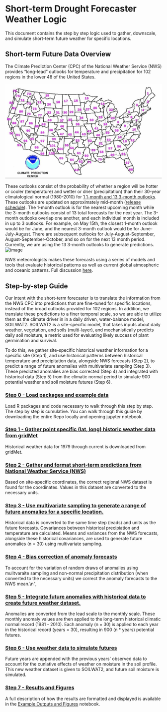# Short-term Drought Forecaster Weather Logic

This document contains the step by step logic used to gather, downscale, and simulate short-term future weather for specific locations.

## Short-term Future Data Overview

The Climate Prediction Center (CPC) of the National Weather Service (NWS) provides “long-lead” outlooks for temperature and precipitation for 102 regions in the lower 48 of the United States.

![RegionMap](images/RegionMap.png)

These outlooks consist of the probability of whether a region will be hotter or cooler (temperature) and wetter or drier (precipitation)
than their 30-year climatological normal (1980-2010) for [1 1-month and 13 3-month outlooks](https://www.cpc.ncep.noaa.gov/products/forecasts/month_to_season_outlooks.php).
These outlooks are updated on approximately mid-month ([release schedule](https://origin.cpc.ncep.noaa.gov/products/predictions/schedule.php)).
The 1-month outlook is for the nearest upcoming month while the 3-month outlooks consist of 13 total forecasts for the next year. The 3-month outlooks overlap one another, and each individual month is included in up to 3 outlooks. For example, on May 15th, the closest 1-month outlook would be for June, and the nearest 3-month outlook would be for June-July-August. There are subsequent outlooks for July-August-September, August-September-October, and so on for the next 13 month period.
Currently, we are using the 13 3-month outlooks to generate predictions.
![image](https://www.cpc.ncep.noaa.gov/products/predictions/multi_season/13_seasonal_outlooks/color/page2.gif)


NWS meteorologists makes these forecasts using a series of models and tools that evaluate historical patterns as well as current global atmospheric and oceanic patterns. Full discussion [here](https://www.cpc.ncep.noaa.gov/products/predictions/long_range/tools.php).

## Step-by-step Guide

Our intent with the short-term forecaster is to translate the information from the NWS CPC
into predictions that are fine-tuned for specific locations, instead of the broad outlooks provided for 102 regions.
In addition, we translate these predictions to a finer temporal scale, so we are able to utilize them as the climate driver in in a daily driven,
water-balance model, SOILWAT2. SOILWAT2 is a site-specific model, that takes inputs about daily weather, vegetation, and soils (multi-layer),
and mechanistically predicts daily soil moisture, a metric used for evaluating likely success of plant germination and survival.

To do this, we gather site-specific historical weather information for a specific site (Step 1),
and use historical patterns between historical temperature and precipitation data,
alongside NWS forecasts (Step 2), to predict a range of future anomalies with multivariate sampling (Step 3).
These predicted anomalies are bias corrected (Step 4) and integrated with historical data (Step 5)
from the climatic normal period to simulate 900 potential weather and soil moisture futures (Step 6).

### [Step 0 - Load packages and example data](ShortTermDroughtForecaster_WeatherForecastDownscaleLogic.ipynb)
Load R packages and code necessary to walk through this step by step. The step by step is cumulative. You can walk through this guide by downloading the entire Repo locally and opening jupyter notebook.

### [Step 1 - Gather point specific (lat, long) historic weather data from gridMet](ShortTermDroughtForecaster_WeatherForecastDownscaleLogic.ipynb)
Historical weather data for 1979 through current is downloaded from gridMet.

### [Step 2 - Gather and format short-term predictions from National Weather Service (NWS)](ShortTermDroughtForecaster_WeatherForecastDownscaleLogic.ipynb#step2)

Based on site-specific coordinates, the correct regional NWS dataset is found for the coordinates. Values in this dataset are converted to the necessary units.

### [Step 3 - Use multivariate sampling to generate a range of future anomalies for a specific location.](ShortTermDroughtForecaster_WeatherForecastDownscaleLogic.ipynb)

Historical data is converted to the same time step (leads) and units as the future forecasts. Covariances between historical precipiation and temperature are calculated. Means and variances from the NWS forecasts, alongside these historical covariances, are used to generate future anomalies (n = 30) using multivariate sampling.

### [Step 4 - Bias correction of anomaly forecasts](ShortTermDroughtForecaster_WeatherForecastDownscaleLogic.ipynb)

To account for the variation of random draws of anomalies using mulitvaraite sampling and non-normal precipitation distribution (when converted to the necessary units) we correct the anomaly forecasts to the NWS mean.\n",

### [Step 5 - Integrate future anomalies with historical data to create future weather dataset.](ShortTermDroughtForecaster_WeatherForecastDownscaleLogic.ipynb)

Anomalies are converted from the lead scale to the monthly scale. These monthly anomaly values are then applied to the long-term historical climatic normal record (1981 - 2010). Each anomaly (n = 30) is applied to each year in the historical record (years = 30), resulting in 900 (n * years) potential futures.

### [Step 6 - Use weather data to simulate futures](ShortTermDroughtForecaster_WeatherForecastDownscaleLogic.ipynb)

Future years are appended with the previous years' observed data to account for the cunlative effects of weather on moisture in the soil profile. This new weather dataset is given to SOILWAT2, and future soil moisture is simulated.

### [Step 7 - Results and Figures](ExampleOutputsAndFigures.ipynb)

A full description of how the results are formatted and displayed is available
in the [Example Outputs and Figures](ExampleOutputsAndFigures.ipynb) notebook.
